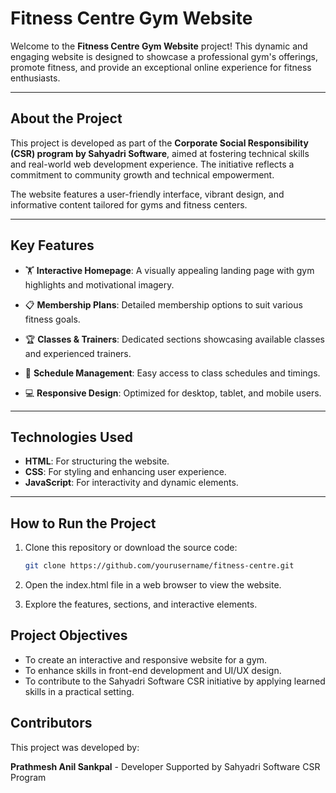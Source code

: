 # **Fitness Centre Gym Website**

Welcome to the **Fitness Centre Gym Website** project! This dynamic and engaging website is designed to showcase a professional gym's offerings, promote fitness, and provide an exceptional online experience for fitness enthusiasts.

---

## **About the Project**

This project is developed as part of the **Corporate Social Responsibility (CSR) program by Sahyadri Software**, aimed at fostering technical skills and real-world web development experience. The initiative reflects a commitment to community growth and technical empowerment.

The website features a user-friendly interface, vibrant design, and informative content tailored for gyms and fitness centers.

---

## **Key Features**

- 🏋️ **Interactive Homepage**: A visually appealing landing page with gym highlights and motivational imagery.
- 📋 **Membership Plans**: Detailed membership options to suit various fitness goals.
- 🏆 **Classes & Trainers**: Dedicated sections showcasing available classes and experienced trainers.
- 📅 **Schedule Management**: Easy access to class schedules and timings.

- 💻 **Responsive Design**: Optimized for desktop, tablet, and mobile users.

---

## **Technologies Used**

- **HTML**: For structuring the website.
- **CSS**: For styling and enhancing user experience.
- **JavaScript**: For interactivity and dynamic elements.

---

## **How to Run the Project**

1. Clone this repository or download the source code:
   ```bash
   git clone https://github.com/yourusername/fitness-centre.git

2. Open the index.html file in a web browser to view the website.

3. Explore the features, sections, and interactive elements.

## **Project Objectives**
- To create an interactive and responsive website for a gym.
- To enhance skills in front-end development and UI/UX design.
- To contribute to the Sahyadri Software CSR initiative by applying learned skills in a practical setting.

## **Contributors**
This project was developed by:

**Prathmesh Anil Sankpal** - Developer
    Supported by Sahyadri Software CSR Program